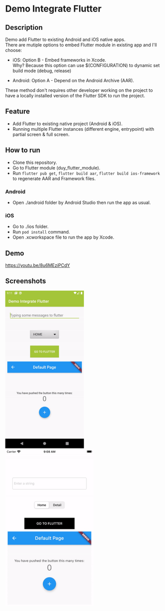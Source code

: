# Demo Integrate Flutter

## Description

Demo add Flutter to existing Android and iOS native apps.<br/>
There are mutiple options to embed Flutter module in existing app and I'll choose:<br/>

- iOS: Option B - Embed frameworks in Xcode.<br>
Why? Because this option can use $(CONFIGURATION) to dynamic set build mode (debug, release)

- Android: Option A - Depend on the Android Archive (AAR).
  <br/>

These method don't requires other developer working on the project to have a locally installed version of the Flutter SDK to run the project.

## Feature

- Add Flutter to existing native project (Android & iOS).
- Running multiple Flutter instances (different engine, entrypoint) with partial screen & full screen.

## How to run

- Clone this repository.
- Go to Flutter module (duy_flutter_module).
- Run `flutter pub get`, `flutter build aar`, `flutter build ios-framework` to regenerate AAR and Framework files.

### Android

- Open ./android folder by Android Studio then run the app as usual.

### iOS

- Go to ./ios folder.
- Run `pod install` command.
- Open .xcworkspace file to run the app by Xcode.

## Demo

https://youtu.be/8u6MEziPCdY

## Screenshots

<img src="screenshots/android.gif" alt= "android" height="500">
<img src="screenshots/ios.gif" alt= "ios" height="500">